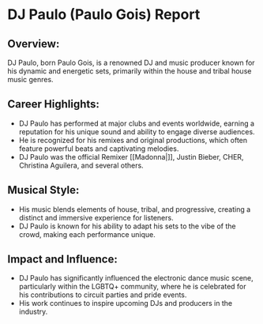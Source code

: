 # **DJ Paulo (Paulo Gois) Report**

## **Overview:**
DJ Paulo, born Paulo Gois, is a renowned DJ and music producer known for his dynamic and energetic sets, primarily within the house and tribal house music genres.

## **Career Highlights:**
- DJ Paulo has performed at major clubs and events worldwide, earning a reputation for his unique sound and ability to engage diverse audiences.
- He is recognized for his remixes and original productions, which often feature powerful beats and captivating melodies.
- DJ Paulo was the official Remixer [[Madonna|]], Justin Bieber, CHER, Christina Aguilera, and several others.

## **Musical Style:**
- His music blends elements of house, tribal, and progressive, creating a distinct and immersive experience for listeners.
- DJ Paulo is known for his ability to adapt his sets to the vibe of the crowd, making each performance unique.

## **Impact and Influence:**
- DJ Paulo has significantly influenced the electronic dance music scene, particularly within the LGBTQ+ community, where he is celebrated for his contributions to circuit parties and pride events.
- His work continues to inspire upcoming DJs and producers in the industry.

